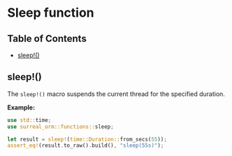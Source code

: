 # Sleep function

## Table of Contents

- [sleep!()](#sleep-macro)

## sleep!() <a name="sleep-macro"></a>

The `sleep!()` macro suspends the current thread for the specified duration.

**Example:**

```rust
use std::time;
use surreal_orm::functions::sleep;

let result = sleep!(time::Duration::from_secs(55));
assert_eq!(result.to_raw().build(), "sleep(55s)");
```
